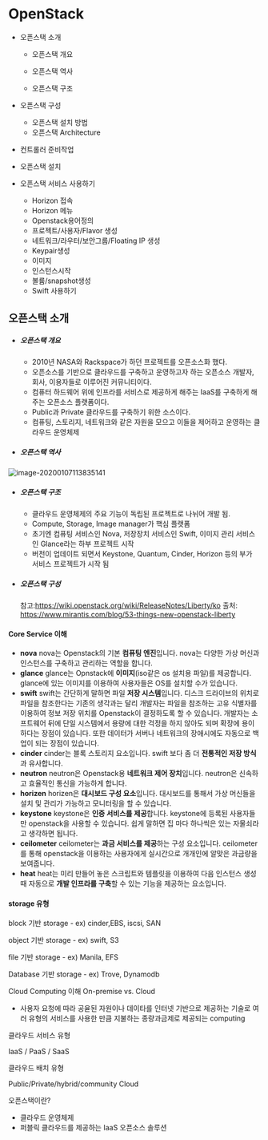 # OpenStack

- 오픈스택 소개

  - 오픈스택 개요
  - 오픈스택 역사
  
  - 오픈스택 구조
  
- 오픈스택 구성

  - 오픈스택 설치 방법
  - 오픈스택 Architecture
- 컨트롤러 준비작업
  
- 오픈스택 설치

- 오픈스택 서비스 사용하기
  - Horizon 접속
  - Horizon 메뉴
  - Openstack용어정의
  - 프로젝트/사용자/Flavor 생성
  - 네트워크/라우터/보안그룹/Floating IP 생성
  - Keypair생성
  - 이미지
  - 인스턴스시작
  - 볼륨/snapshot생성
  - Swift 사용하기













## 오픈스택 소개

- ##### 오픈스택 개요

  - 2010년 NASA와 Rackspace가 하던 프로젝트를 오픈소스화 했다.
  - 오픈소스를 기반으로 클라우드를 구축하고 운영하고자 하는 오픈소스 개발자, 회사, 이용자들로 이루어진 커뮤니티이다.
  - 컴퓨터 하드웨어 위에 인프라를 서비스로 제공하게 해주는 IaaS를 구축하게 해주는 오픈소스 플랫폼이다.
  - Public과 Private 클라우드를 구축하기 위한 소스이다.
  - 컴퓨팅, 스토리지, 네트워크와 같은 자원을 모으고 이들을 제어하고 운영하는 클라우드 운영체제

- ##### 오픈스택 역사

![image-20200107113835141](../../TIL/OpenStack/images/image-20200107113835141.png)

- ##### 오픈스택 구조

  - 클라우드 운영체제의 주요 기능이 독립된 프로젝트로 나뉘어 개발 됨.
  - Compute, Storage, Image manager가 핵심 플랫폼
  - 초기엔 컴퓨팅 서비스인 Nova, 저장장치 서비스인 Swift, 이미지 관리 서비스인 Glance라는 하부 프로젝트 시작
  - 버전이 업데이트 되면서 Keystone, Quantum, Cinder, Horizon 등의 부가 서비스 프로젝트가 시작 됨

- ##### 오픈스택 구성

  참고:https://wiki.openstack.org/wiki/ReleaseNotes/Liberty/ko
  출처: https://www.mirantis.com/blog/53-things-new-openstack-liberty

  

#### Core Service 이해

- **nova**
  nova는 Openstack의 기본 **컴퓨팅 엔진**입니다. nova는 다양한 가상 머신과 인스턴스를 구축하고 관리하는 역할을 합니다.
- **glance**
  glance는 Opnstack에 **이미지**(iso같은 os 설치용 파일)를 제공합니다. glance에 있는 이미지를 이용하여 사용자들은 OS를 설치할 수가 있습니다.
- **swift**
  swift는 간단하게 말하면 파일 **저장 시스템**입니다. 디스크 드라이브의 위치로 파일을 참조한다는 기존의 생각과는 달리 개발자는 파일을 참조하는 고유 식별자를 이용하여 정보 저장 위치를 Openstack이 결정하도록 할 수 있습니다. 개발자는 소프트웨어 뒤에 단일 시스템에서 용량에 대한 걱정을 하지 않아도 되며 확장에 용이하다는 장점이 있습니다. 또한 데이터가 서버나 네트워크의 장애시에도 자동으로 백업이 되는 장점이 있습니다.
- **cinder**
  cinder는 블록 스토리지 요소입니다. swift 보다 좀 더 **전통적인 저장 방식**과 유사합니다. 
- **neutron**
  neutron은 Openstack용 **네트워크 제어 장치**입니다. neutron은 신속하고 효율적인 통신을 가능하게 합니다.
- **horizen**
  horizen은 **대시보드 구성 요소**입니다. 대시보드를 통해서 가상 머신들을 설치 및 관리가 가능하고 모니터링을 할 수 있습니다.
- **keystone**
  keystone은 **인증 서비스를 제공**합니다. keystone에 등록된 사용자들만 openstack을 사용할 수 있습니다. 쉽게 말하면 집 마다 하나씩은 있는 자물쇠라고 생각하면 됩니다.
- **ceilometer**
  ceilometer는 **과금 서비스를 제공**하는 구성 요소입니다. ceilometer를 통해 openstack을 이용하는 사용자에게 실시간으로 개개인에 알맞은 과금량을 보여줍니다.
- **heat**
  heat는 미리 만들어 놓은 스크립트와 템플릿을 이용하여 다음 인스턴스 생성 때 자동으로 **개발 인프라를 구축**할 수 있는 기능을 제공하는 요소입니다.

#### storage 유형

block 기반 storage - ex) cinder,EBS, iscsi, SAN

object 기반 storage - ex) swift, S3

file 기반 storage - ex) Manila, EFS

Database 기반 storage - ex) Trove, Dynamodb



Cloud Computing 이해 On-premise vs. Cloud

- 사용자 요청에 따라 공윧된 자원이나 데이타를 인터넷 기반으로 제공하는 기술로  여러 유형의 서비스를 사용한 만큼 지불하는 종량과금제로 제공되는 computing



클라우드 서비스 유형 

IaaS / PaaS / SaaS

클라우드 배치 유형 

Public/Private/hybrid/community Cloud



오픈스택이란?

- 클라우드 운영체제
- 퍼블릭 클라우드를 제공하는 IaaS 오픈소스 솔루션